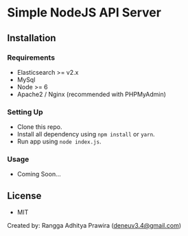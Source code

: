 # Simple NodeJS API Server

## Installation

### Requirements
- Elasticsearch >= v2.x
- MySql
- Node >= 6
- Apache2 / Nginx (recommended with PHPMyAdmin)

### Setting Up
- Clone this repo.
- Install all dependency using `npm install` or `yarn`.
- Run app using `node index.js`.

### Usage
- Coming Soon...

## License 
- MIT

Created by: Rangga Adhitya Prawira (deneuv3.4@gmail.com)